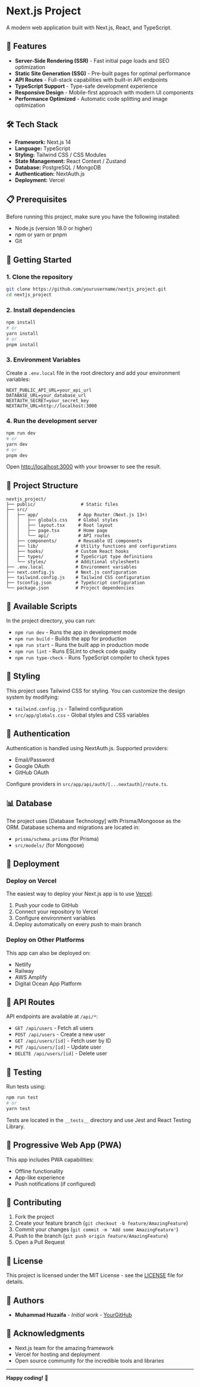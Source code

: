 # Next.js Project

A modern web application built with Next.js, React, and TypeScript.

## 🚀 Features

- **Server-Side Rendering (SSR)** - Fast initial page loads and SEO optimization
- **Static Site Generation (SSG)** - Pre-built pages for optimal performance
- **API Routes** - Full-stack capabilities with built-in API endpoints
- **TypeScript Support** - Type-safe development experience
- **Responsive Design** - Mobile-first approach with modern UI components
- **Performance Optimized** - Automatic code splitting and image optimization

## 🛠️ Tech Stack

- **Framework:** Next.js 14
- **Language:** TypeScript
- **Styling:** Tailwind CSS / CSS Modules
- **State Management:** React Context / Zustand
- **Database:** PostgreSQL / MongoDB
- **Authentication:** NextAuth.js
- **Deployment:** Vercel

## 📋 Prerequisites

Before running this project, make sure you have the following installed:

- Node.js (version 18.0 or higher)
- npm or yarn or pnpm
- Git

## 🚀 Getting Started

### 1. Clone the repository

```bash
git clone https://github.com/yourusername/nextjs_project.git
cd nextjs_project
```

### 2. Install dependencies

```bash
npm install
# or
yarn install
# or
pnpm install
```

### 3. Environment Variables

Create a `.env.local` file in the root directory and add your environment variables:

```env
NEXT_PUBLIC_API_URL=your_api_url
DATABASE_URL=your_database_url
NEXTAUTH_SECRET=your_secret_key
NEXTAUTH_URL=http://localhost:3000
```

### 4. Run the development server

```bash
npm run dev
# or
yarn dev
# or
pnpm dev
```

Open [http://localhost:3000](http://localhost:3000) with your browser to see the result.

## 📁 Project Structure

```
nextjs_project/
├── public/                 # Static files
├── src/
│   ├── app/               # App Router (Next.js 13+)
│   │   ├── globals.css    # Global styles
│   │   ├── layout.tsx     # Root layout
│   │   ├── page.tsx       # Home page
│   │   └── api/           # API routes
│   ├── components/        # Reusable UI components
│   ├── lib/              # Utility functions and configurations
│   ├── hooks/            # Custom React hooks
│   ├── types/            # TypeScript type definitions
│   └── styles/           # Additional stylesheets
├── .env.local            # Environment variables
├── next.config.js        # Next.js configuration
├── tailwind.config.js    # Tailwind CSS configuration
├── tsconfig.json         # TypeScript configuration
└── package.json          # Project dependencies
```

## 🔧 Available Scripts

In the project directory, you can run:

- `npm run dev` - Runs the app in development mode
- `npm run build` - Builds the app for production
- `npm run start` - Runs the built app in production mode
- `npm run lint` - Runs ESLint to check code quality
- `npm run type-check` - Runs TypeScript compiler to check types

## 🎨 Styling

This project uses Tailwind CSS for styling. You can customize the design system by modifying:

- `tailwind.config.js` - Tailwind configuration
- `src/app/globals.css` - Global styles and CSS variables

## 🔐 Authentication

Authentication is handled using NextAuth.js. Supported providers:

- Email/Password
- Google OAuth
- GitHub OAuth

Configure providers in `src/app/api/auth/[...nextauth]/route.ts`.

## 📊 Database

The project uses [Database Technology] with Prisma/Mongoose as the ORM. Database schema and migrations are located in:

- `prisma/schema.prisma` (for Prisma)
- `src/models/` (for Mongoose)

## 🚀 Deployment

### Deploy on Vercel

The easiest way to deploy your Next.js app is to use [Vercel](https://vercel.com):

1. Push your code to GitHub
2. Connect your repository to Vercel
3. Configure environment variables
4. Deploy automatically on every push to main branch

### Deploy on Other Platforms

This app can also be deployed on:

- Netlify
- Railway
- AWS Amplify
- Digital Ocean App Platform

## 🔄 API Routes

API endpoints are available at `/api/*`:

- `GET /api/users` - Fetch all users
- `POST /api/users` - Create a new user
- `GET /api/users/[id]` - Fetch user by ID
- `PUT /api/users/[id]` - Update user
- `DELETE /api/users/[id]` - Delete user

## 🧪 Testing

Run tests using:

```bash
npm run test
# or
yarn test
```

Tests are located in the `__tests__` directory and use Jest and React Testing Library.

## 📱 Progressive Web App (PWA)

This app includes PWA capabilities:

- Offline functionality
- App-like experience
- Push notifications (if configured)

## 🤝 Contributing

1. Fork the project
2. Create your feature branch (`git checkout -b feature/AmazingFeature`)
3. Commit your changes (`git commit -m 'Add some AmazingFeature'`)
4. Push to the branch (`git push origin feature/AmazingFeature`)
5. Open a Pull Request

## 📝 License

This project is licensed under the MIT License - see the [LICENSE](LICENSE) file for details.

## 👥 Authors

- **Muhammad Huzaifa** - *Initial work* - [YourGitHub](https://github.com/EngrHuzi)

## 🙏 Acknowledgments

- Next.js team for the amazing framework
- Vercel for hosting and deployment
- Open source community for the incredible tools and libraries



---

**Happy coding!** 🎉
